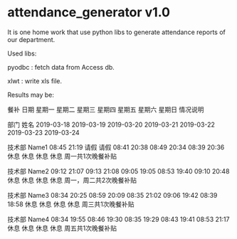 # attendance_generator v1.0

It is one home work that use python libs to generate attendance reports of our department.

Used libs:

pyodbc : fetch data from Access db.

xlwt : write xls file.

Results may be:

餐补	日期	星期一		     星期二		     星期三		     星期四		     星期五		      星期六		   星期日		  情况说明

部门	姓名	2019-03-18		2019-03-19		2019-03-20		2019-03-21		2019-03-22		2019-03-23	   2019-03-24		

技术部	Name1	08:45	21:19	请假	请假	 08:41	20:38	 08:49	20:34	 08:39	 20:36	 休息	 休息	 休息	 休息	 周一共1次晚餐补贴

技术部	Name2	09:12	21:07	09:13	21:08	09:05	19:05	08:53	19:40	09:10	20:48	休息	休息	休息	休息	周一，周二共2次晚餐补贴

技术部	Name3	08:34	20:25	08:59	20:09	08:35	21:02	09:06	19:42	08:39	18:58	休息	休息	休息	休息	周三共1次晚餐补贴

技术部	Name4	08:34	19:55	08:46	19:30	08:35	19:29	08:43	19:41	08:53	21:17	休息	休息	休息	休息	周五共1次晚餐补贴

